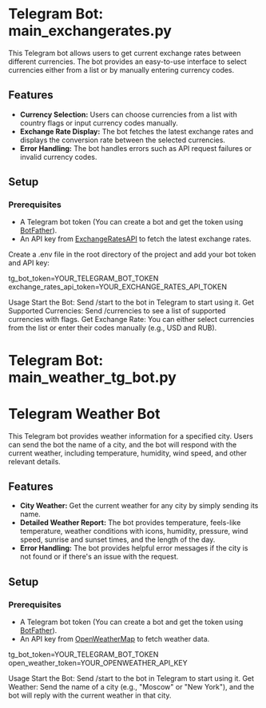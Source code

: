 # Telegram Bot: main_exchangerates.py

This Telegram bot allows users to get current exchange rates between different currencies. The bot provides an easy-to-use interface to select currencies either from a list or by manually entering currency codes.

## Features

- **Currency Selection:** Users can choose currencies from a list with country flags or input currency codes manually.
- **Exchange Rate Display:** The bot fetches the latest exchange rates and displays the conversion rate between the selected currencies.
- **Error Handling:** The bot handles errors such as API request failures or invalid currency codes.

## Setup

### Prerequisites

- A Telegram bot token (You can create a bot and get the token using [BotFather](https://core.telegram.org/bots#botfather)).
- An API key from [ExchangeRatesAPI](https://exchangeratesapi.io/) to fetch the latest exchange rates.

Create a .env file in the root directory of the project and add your bot token and API key:

tg_bot_token=YOUR_TELEGRAM_BOT_TOKEN
exchange_rates_api_token=YOUR_EXCHANGE_RATES_API_TOKEN

Usage
Start the Bot: Send /start to the bot in Telegram to start using it.
Get Supported Currencies: Send /currencies to see a list of supported currencies with flags.
Get Exchange Rate: You can either select currencies from the list or enter their codes manually (e.g., USD and RUB).

# Telegram Bot: main_weather_tg_bot.py

# Telegram Weather Bot

This Telegram bot provides weather information for a specified city. Users can send the bot the name of a city, and the bot will respond with the current weather, including temperature, humidity, wind speed, and other relevant details.

## Features

- **City Weather:** Get the current weather for any city by simply sending its name.
- **Detailed Weather Report:** The bot provides temperature, feels-like temperature, weather conditions with icons, humidity, pressure, wind speed, sunrise and sunset times, and the length of the day.
- **Error Handling:** The bot provides helpful error messages if the city is not found or if there's an issue with the request.

## Setup

### Prerequisites

- A Telegram bot token (You can create a bot and get the token using [BotFather](https://core.telegram.org/bots#botfather)).
- An API key from [OpenWeatherMap](https://openweathermap.org/) to fetch weather data.

tg_bot_token=YOUR_TELEGRAM_BOT_TOKEN
open_weather_token=YOUR_OPENWEATHER_API_KEY

Usage
Start the Bot: Send /start to the bot in Telegram to start using it.
Get Weather: Send the name of a city (e.g., "Moscow" or "New York"), and the bot will reply with the current weather in that city.
